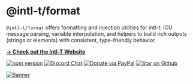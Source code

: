# @intl-t/format

`@intl-t/format` offers formatting and injection utilities for intl-t: ICU message parsing, variable interpolation, and helpers to build rich outputs (strings or elements) with consistent, type-friendly behavior.

[**→ Check out the Intl-T Website**](https://intl-t.dev)

[![npm version](https://img.shields.io/npm/v/intl-t.svg?label=intl-t)](https://www.npmjs.com/package/intl-t)
[![Discord Chat](https://img.shields.io/discord/1063280542759526400?label=Chat&logo=discord&color=blue)](https://discord.gg/5EbCXKpdyw)
[![Donate via PayPal](https://img.shields.io/badge/PayPal-Donate-blue?logo=paypal)](https://www.paypal.com/ncp/payment/PMH5ASCL7J8B6) [![Star on Github](https://img.shields.io/github/stars/nivandres/intl-t)](https://github.com/nivandres/intl-t)

[![Banner](https://raw.githubusercontent.com/nivandres/intl-t/main/assets/banner.webp)](https://intl-t.dev/)

